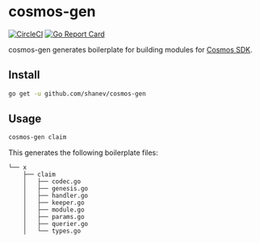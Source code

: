 # cosmos-gen

[![CircleCI](https://circleci.com/gh/shanev/cosmos-gen.svg?style=svg)](https://circleci.com/gh/shanev/cosmos-gen)
[![Go Report Card](https://goreportcard.com/badge/github.com/shanev/cosmos-gen)](https://goreportcard.com/report/github.com/shanev/cosmos-gen)

cosmos-gen generates boilerplate for building modules for [Cosmos SDK](https://github.com/cosmos/cosmos-sdk).

## Install

```sh
go get -u github.com/shanev/cosmos-gen
```

## Usage

```sh
cosmos-gen claim
```

This generates the following boilerplate files:

```
└── x
    ├── claim
    │   ├── codec.go
    │   ├── genesis.go
    │   ├── handler.go
    │   ├── keeper.go
    │   ├── module.go
    │   ├── params.go
    │   ├── querier.go
    │   └── types.go
```

